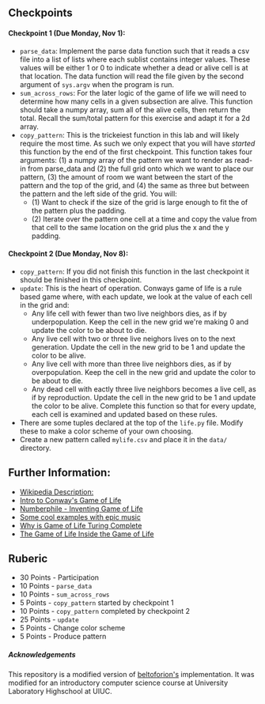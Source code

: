 ## Checkpoints

#### Checkpoint 1 (Due Monday, Nov 1):

* `parse_data`: Implement the parse data function such that it reads a csv file into a list of lists where each sublist contains integer values. These values will be either 1 or 0 to indicate whether a dead or alive cell is at that location. The data function will read the file given by the second argument of `sys.argv` when the program is run.
* `sum_across_rows`: For the later logic of the game of life we will need to determine how many cells in a given subsection are alive. This function should take a numpy array, sum all of the alive cells, then return the total. Recall the sum/total pattern for this exercise and adapt it for a 2d array.
* `copy_pattern`: This is the trickeiest function in this lab and will likely require the most time. As such we only expect that you will have *started* this function by the end of the first checkpoint. This function takes four arguments: (1) a numpy array of the pattern we want to render as read-in from parse_data and (2) the full grid onto which we want to place our pattern, (3) the amount of room we want between the start of the pattern and the top of the grid, and (4) the same as three but between the pattern and the left side of the grid. You will:
  * (1) Want to check if the size of the grid is large enough to fit the of the pattern plus the padding. 
  * (2) Iterate over the pattern one cell at a time and copy the value from that cell to the same location on the grid plus the x and the y padding.


#### Checkpoint 2 (Due Monday, Nov 8):
* `copy_pattern`: If you did not finish this function in the last checkpoint it should be finished in this checkpoint.
* `update`: This is the heart of operation. Conways game of life is a rule based game where, with each update, we look at the value of each cell in the grid and:
  * Any life cell with fewer than two live neighbors dies, as if by underpopulation. Keep the cell in the new grid we're making 0 and update the color to be about to die.
  * Any live cell with two or three live neighors lives on to the next generation. Update the cell in the new grid to be 1 and update the color to be alive.
  * Any live cell with more than three live neighbors dies, as if by overpopulation. Keep the cell in the new grid  and update the color to be about to die.
  * Any dead cell with eactly three live neighbors becomes a live cell, as if by reproduction. Update the cell in the new grid to be 1 and update the color to be alive.
  Complete this function so that for every update, each cell is examined and updated based on these rules. 
* There are some tuples declared at the top of the `life.py` file. Modify these to make a color scheme of your own choosing.
* Create a new pattern called `mylife.csv` and place it in the `data/` directory.


## Further Information:
* [Wikipedia Description:](https://en.wikipedia.org/wiki/Conway%27s_Game_of_Life)
* [Intro to Conway's Game of Life](https://www.youtube.com/watch?v=ouipbDkwHWA)
* [Numberphile - Inventing Game of Life](https://www.youtube.com/watch?v=R9Plq-D1gEk)
* [Some cool examples with epic music](https://www.youtube.com/watch?v=C2vgICfQawE)
* [Why is Game of Life Turing Complete](https://www.youtube.com/watch?v=Kk2MH9O4pXY)
* [The Game of Life Inside the Game of Life](https://www.youtube.com/watch?v=xP5-iIeKXE8)

## Ruberic
* 30 Points - Participation
* 10 Points - `parse_data`
* 10 Points - `sum_across_rows`
* 5 Points - `copy_pattern` started by checkpoint 1
* 10 Points - `copy_pattern` completed by checkpoint 2
* 25 Points - `update`
* 5 Points - Change color scheme
* 5 Points - Produce pattern



##### Acknowledgements 

This repository is a modified version of [beltoforion's](https://github.com/beltoforion/recreational_mathematics_with_python) implementation. It was modified for an introductory computer science course at University Laboratory Highschool at UIUC.


